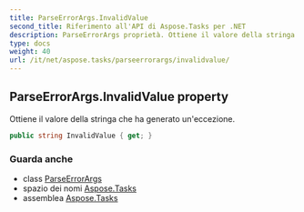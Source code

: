 ```yaml
---
title: ParseErrorArgs.InvalidValue
second_title: Riferimento all'API di Aspose.Tasks per .NET
description: ParseErrorArgs proprietà. Ottiene il valore della stringa che ha generato uneccezione.
type: docs
weight: 40
url: /it/net/aspose.tasks/parseerrorargs/invalidvalue/
---
```

## ParseErrorArgs.InvalidValue property

Ottiene il valore della stringa che ha generato un'eccezione.

```csharp
public string InvalidValue { get; }
```

### Guarda anche

* class [ParseErrorArgs](../)
* spazio dei nomi [Aspose.Tasks](../../parseerrorargs/)
* assemblea [Aspose.Tasks](../../../)


